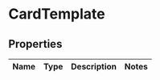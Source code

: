 
# CardTemplate

## Properties
Name | Type | Description | Notes
------------ | ------------- | ------------- | -------------



